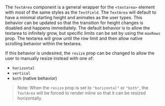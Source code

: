 The `TextArea` component is a general wrapper for the `<textarea>` element with
most of the same styles as the `TextField`. The `TextArea` will default to have
a minimal starting height and animates as the user types. This behavior can be
updated so that the transition for height changes is disabled and happens
immediately. The default behavior is to allow the textarea to infinitely grow,
but specific limits can be set by using the `maxRows` prop. The textarea will
grow until the row limit and then allow native scrolling behavior within the
textarea.

If this behavior is undesired, the `resize` prop can be changed to allow the
user to manually resize instead with one of:

- `horizontal`
- `vertical`
- `both` (native behavior)

> Note: When the `resize` prop is set to `"horizontal"` or `"both"`, the
> `TextArea` will be forced to render inline so that it can be resized
> horizontally.
